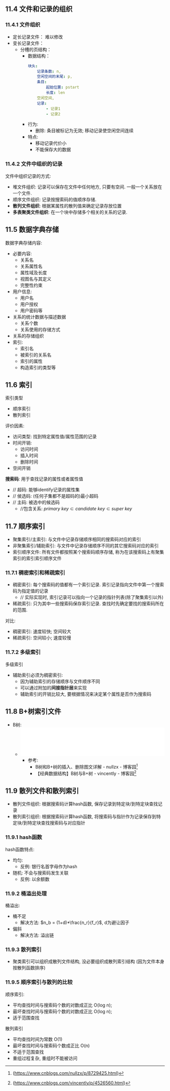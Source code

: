## 11.4 文件和记录的组织

### 11.4.1 文件组织
* 定长记录文件： 难以修改
* 变长记录文件：
    * 分槽的页结构：
        * 数据结构：
            ```YAML
            块头: 
                记录条数: n,
                空闲空间的末尾: p,
                条目:
                    起始位置: pstart
                    长度: len
                空闲空间,
                记录:
                    - 记录1
                    - 记录2
            ```
        * 行为:
            * 删除: 条目被标记为无效; 移动记录使空闲空间连续
        * 特点: 
            * 移动记录代价小
            * 不能保存大的数据

### 11.4.2 文件中组织的记录

文件中组织记录的方式:
* 堆文件组织: 记录可以保存在文件中任何地方, 只要有空间. 一般一个关系放在一个文件.
* 顺序文件组织: 记录按搜索码的值顺序存储.
* **散列文件组织**: 根据某属性的散列值来确定记录存放位置
* **多表聚类文件组织**: 在一个块中存储多个相关的关系的记录.

## 11.5 数据字典存储
数据字典存储内容:
* 必要内容:
    * 关系名
    * 关系属性名
    * 属性域及长度
    * 视图名与其定义 
    * 完整性约束
* 用户信息:
    * 用户名
    * 用户授权
    * 用户密码等
* 关系的统计数据与描述数据
    * 关系个数
    * 关系使用的存储方式 
* 关系的存储组织
* 索引:
    * 索引名
    * 被索引的关系名
    * 索引的属性
    * 构造索引的类型等


## 11.6 索引
索引类型
* 顺序索引
* 散列索引

评价因素:
* 访问类型: 找到特定属性值/属性范围的记录
* 时间开销:
    * 访问时间
    * 插入时间
    * 删除时间
* 空间开销

**搜索码**: 用于查找记录的属性或者属性值
* // 超码: 能够identify记录的属性集
* // 侯选码: (任何子集都不是超码的)最小超码
* // 主码: 被选中的候选码
    * //包含关系: $primary~key\subset{}candidate~key\subset{}super~key$

## 11.7 顺序索引
* 聚集索引/主索引: 与文件中记录存储顺序相同的搜索码对应的索引
* 非聚集索引/辅助索引: 与文件中记录存储顺序不同的其它搜索码对应的索引
* 索引顺序文件: 所有文件都按照某个搜索码顺序存储, 称为在该搜索码上有聚集索引的索引索引顺序文件

### 11.7.1 稠密索引和稀疏索引
* 稠密索引: 每个搜索码的值都有一个索引记录. 索引记录指向文件中第一个搜索码为指定值的记录
    * // 实际实现时, 索引记录可以指向一个记录的指针列表(除了聚集索引以外)
* 稀疏索引: 只为其中一些搜索码保存索引记录. 查找时先确定要找的搜索码所在的范围.

对比:
* 稠密索引: 速度较快; 空间较大
* 稀疏索引: 空间较小; 速度较慢


### 11.7.2 多级索引
多级索引

* 辅助索引必须为稠密索引:
    * 因为辅助索引的存储顺序与文件顺序不同
    * 可以通过附加的**间接指针层**来实现
    * 辅助索引的开销比较大, 要根据情况来决定某个属性是否作为搜索码

## 11.8 B+树索引文件

* B树:
    * ![B+树](Chapter_11_1_8.gif)
        * 参考:
            * B树和B+树的插入、删除图文详解 - nullzx - 博客园[^1]
            * 【经典数据结构】B树与B+树 - vincently - 博客园[^2]

## 11.9 散列文件和散列索引

* 散列文件组织: 根据搜索码计算hash函数, 保存记录到特定块/到特定块查找记录
* 散列索引组织: 根据搜索码计算hash函数, 将搜索码与指针作为记录保存到特定块/到特定块查找搜索码与对应指针

### <c>11.9.1 hash函数</c>
hash函数特点:
* 均匀:
    * 反例: 银行名首字母作为hash
* 随机: 不会与搜索码发生关联
    * 反例: 以余额数

### <c>11.9.2 桶溢出处理</c>
桶溢出:
* 桶不足
    * 解决方法: $n_b = (1+d)*\frac{n_r}{f_r}$, d为避让因子
* 偏斜
    * 解决方法: 溢出链 

### <c>11.9.3 散列索引</c>
* 聚类索引可以组织成散列文件结构, 没必要组织成散列索引结构 (因为文件本身按散列函数排序)

### <c>11.9.5 顺序索引与散列的比较

顺序索引:
* 平均查找时间与搜索码个数的对数成正比 O(log n);
* 最坏查找时间与搜索码个数的对数成正比 O(log n);
* 适于范围查找

散列索引
* 平均查找时间为常数 O(1)
* 最坏查找时间与搜索码个数成正比 O(n)
* 不适于范围查找
* 重组过程复杂, 重组时不能被访问


[^1]:(https://www.cnblogs.com/nullzx/p/8729425.html)
[^2]:(https://www.cnblogs.com/vincently/p/4526560.html)